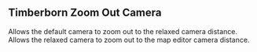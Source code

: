 ## Timberborn Zoom Out Camera
Allows the default camera to zoom out to the relaxed camera distance.
Allows the relaxed camera to zoom out to the map editor camera distance.